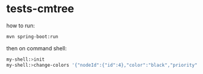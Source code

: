 # tests-cmtree

how to run:
```bash
mvn spring-boot:run
```

then on command shell:

```bash
my-shell:>init
my-shell:>change-colors '{"nodeId":{"id":4},"color":"black","priority":100}'
```